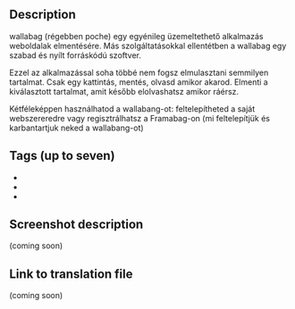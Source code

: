 ## Description
wallabag (régebben poche) egy egyénileg üzemeltethető alkalmazás weboldalak elmentésére. Más szolgáltatásokkal ellentétben a wallabag egy szabad és nyílt forráskódú szoftver.

Ezzel az alkalmazással soha többé nem fogsz elmulasztani semmilyen tartalmat. Csak egy kattintás, mentés, olvasd amikor akarod. Elmenti a kiválasztott tartalmat, amit később elolvashatsz amikor ráérsz.

Kétféleképpen használhatod a wallabang-ot: feltelepítheted a saját webszereredre vagy regisztrálhatsz a Framabag-on (mi feltelepítjük és karbantartjuk neked a wallabang-ot)

## Tags (up to seven)
-
-
-

## Screenshot description
(coming soon)

## Link to translation file
(coming soon)
